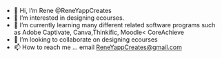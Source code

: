 - 👋 Hi, I’m Rene @ReneYappCreates
- 👀 I’m interested in designing ecourses.
- 🌱 I’m currently learning many different related software programs such as Adobe Captivate, Canva,Thinkific, Moodle< CoreAchieve
- 💞️ I’m looking to collaborate on designing ecourses
- 📫 How to reach me ...  email  ReneYappCreates@gmail.com

<!---
ReneYappCreates/ReneYappCreates is a ✨ special ✨ repository because its `README.md` (this file) appears on your GitHub profile.
You can click the Preview link to take a look at your changes.
--->
